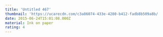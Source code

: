 ```yaml
---
title: 'Untitled 467'
thumbnail: 'https://ucarecdn.com/c3a86074-433e-4280-b412-fadb8b509a8b/'
date: 2015-06-24T15:01:08.000Z
material: Ink on paper
rating: 4
---
```

